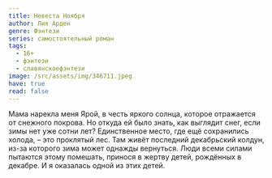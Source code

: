```yaml
---
title: Невеста Ноября
author: Лия Арден
genre: Фэнтези
series: самостоятельный роман
tags:
  - 16+
  - фэнтези
  - славянскоефэнтези
image: /src/assets/img/346711.jpeg
have: true
read: false
---
```

Мама нарекла меня Ярой, в честь яркого солнца, которое отражается от снежного покрова. Но откуда ей было знать, как выглядит снег, если зимы нет уже сотни лет? Единственное место, где ещё сохранились холода, – это проклятый лес. Там живёт последний декабрьский колдун, из-за которого зима может однажды вернуться. Люди всеми силами пытаются этому помешать, принося в жертву детей, рождённых в декабре. И я оказалась одной из этих детей.
